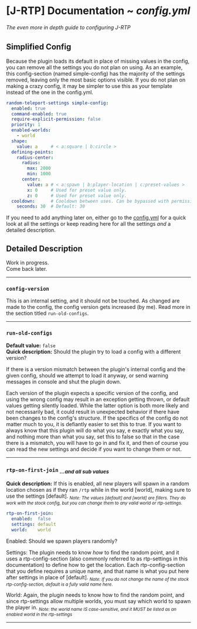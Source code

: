 # [J-RTP] Documentation ~ _config.yml_  
###### The even more in depth guide to configuring J-RTP  

## Simplified Config  
Because the plugin loads its default in place of missing values in the config, you can remove all the settings you do not plan on using.
As an example, this config-section (named simple-config) has the majority of the settings removed, leaving only the most basic options visible.
If you do not plan on making a crazy config, it may be simpler to use this as your template instead of the one in the config.yml.

```yaml
random-teleport-settings simple-config:
  enabled: true
  command-enabled: true
  require-explicit-permission: false
  priority: 1
  enabled-worlds:
    - world
  shape:
    value: a     # < a:square | b:circle >
  defining-points:
    radius-center:
      radius:
        max: 2000
        min: 1000
      center:
        value: a # < a:spawn | b:player-location | c:preset-values >
        x: 0     # Used for preset value only.
        z: 0     # Used for preset value only.
  cooldown:      # Cooldown between uses. Can be bypassed with permission node jakesrtp.nocooldown
    seconds: 30  # Default: 30
```
If you need to add anything later on, 
either go to the [config.yml](src/main/resources/config.yml) for a quick look at all the settings
or keep reading here for all the settings _and_ a detailed description.

## Detailed Description
Work in progress.  
Come back later.

---
### `config-version`
This is an internal setting, and it should not be touched.
As changed are made to the config, the config version gets increased (by me). 
Read more in the section titled `run-old-configs`.

---
### `run-old-configs`
**Default value:** `false`  
**Quick description:** 
Should the plugin try to load a config with a different version?  

If there is a version mismatch between the plugin's internal config and the given config,
should we attempt to load it anyway, or send warning messages in console and shut the plugin down.

Each version of the plugin expects a specific version of the config, 
and using the wrong config may result in an exception getting thrown, 
or default values getting silently loaded.
While the latter option is both more likely and not necessarily bad,
it could result in unexpected behavior if there have been changes to the config's structure. 
If the specifics of the config do not matter much to you, it is defiantly easier to set this to true.
If you want to always know that this plugin will do what you say, e
exactly what you say, and nothing more than what you say, 
set this to false so that in the case there is a mismatch, you will have to go in and fix it, 
and then of course you can read the new settings and decide if you want to change them or not. 

---
### `rtp-on-first-join` _<sub>...and all sub values</sub>_
**Quick description:**
If this is enabled, all new players will spawn in a random location chosen 
as if they ran `/rtp` while in the world \[world], making sure to use the settings \[default].
_<sub>Note: The values \[default] and \[world] are fillers. 
They do work with the stock config, but you can change them to any valid world or rtp-settings._</sub>
```yaml
rtp-on-first-join:
  enabled:  false
  settings: default
  world:    world
```
Enabled: 
Should we spawn players randomly?   

Settings: 
The plugin needs to know _how_ to find the random point, and it uses a rtp-config-section 
(also commonly referred to as rtp-settings in this documentation) to define how to get the location.
Each rtp-config-section that you define requires a unique name, and that name is what you put here after settings
in place of \[default]. 
_<sub>Note: If you do not change the name of the stock rtp-config-section, default is a fully valid name here.</sub>_

World:
Again, the plugin needs to know how to find the random point, and since rtp-settings allow multiple worlds,
you must say which world to spawn the player in. 
_<sub>Note: the world name IS case-sensitive, and it MUST be listed as an enabled world in the rtp-settings</sub>_

---